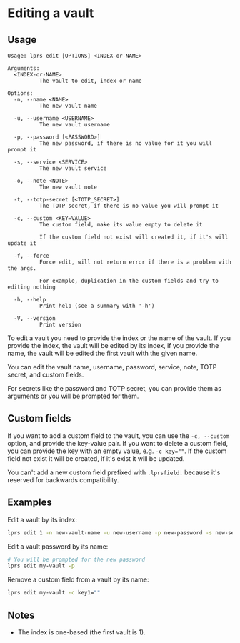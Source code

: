 # Editing a vault

## Usage

```
Usage: lprs edit [OPTIONS] <INDEX-or-NAME>

Arguments:
  <INDEX-or-NAME>
          The vault to edit, index or name

Options:
  -n, --name <NAME>
          The new vault name

  -u, --username <USERNAME>
          The new vault username

  -p, --password [<PASSWORD>]
          The new password, if there is no value for it you will prompt it

  -s, --service <SERVICE>
          The new vault service

  -o, --note <NOTE>
          The new vault note

  -t, --totp-secret [<TOTP_SECRET>]
          The TOTP secret, if there is no value you will prompt it

  -c, --custom <KEY=VALUE>
          The custom field, make its value empty to delete it
          
          If the custom field not exist will created it, if it's will update it

  -f, --force
          Force edit, will not return error if there is a problem with the args.
          
          For example, duplication in the custom fields and try to editing nothing

  -h, --help
          Print help (see a summary with '-h')

  -V, --version
          Print version
```

To edit a vault you need to provide the index or the name of the vault. If you
provide the index, the vault will be edited by its index, if you provide the
name, the vault will be edited the first vault with the given name.

You can edit the vault name, username, password, service, note, TOTP secret, and
custom fields.

For secrets like the password and TOTP secret, you can provide them as arguments
or you will be prompted for them.

## Custom fields
If you want to add a custom field to the vault, you can use the `-c, --custom`
option, and provide the key-value pair. If you want to delete a custom field,
you can provide the key with an empty value, e.g. `-c key=""`. If the custom
field not exist it will be created, if it's exist it will be updated.

You can't add a new custom field prefixed with `.lprsfield.` because it's
reserved for backwards compatibility.

## Examples
Edit a vault by its index:
```sh
lprs edit 1 -n new-vault-name -u new-username -p new-password -s new-service -o new-note -t new-totp-secret -c key1=value1 -c key2=value2
```

Edit a vault password by its name:
```sh
# You will be prompted for the new password
lprs edit my-vault -p
```

Remove a custom field from a vault by its name:
```sh
lprs edit my-vault -c key1=""
```

## Notes
- The index is one-based (the first vault is 1).
